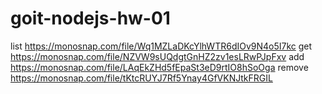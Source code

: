 # goit-nodejs-hw-01

list    https://monosnap.com/file/Wq1MZLaDKcYlhWTR6dIOv9N4o5I7kc
get     https://monosnap.com/file/NZVW9sUQdgtGnHZ2zv1esLRwPJpFxv
add     https://monosnap.com/file/LAqEkZHd5fEpaSt3eD9rtIO8hSoOga
remove  https://monosnap.com/file/tKtcRUYJ7Rf5Ynay4GfVKNJtkFRGIL
